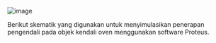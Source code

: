 ![image](https://github.com/user-attachments/assets/a6da65ef-6c47-4c0b-b4ac-3d5c6ac80815)

Berikut skematik yang digunakan untuk menyimulasikan penerapan pengendali pada objek kendali oven menggunakan software Proteus.
